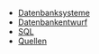 - [Datenbanksysteme](<Datenbanksysteme d27ec3e5.md>)
- [Datenbankentwurf](<Datenbankentwurf 28d942f1.md>)
- [SQL](<SQL ca9f6b00.md>)
- [Quellen](<Quellen 10dc7c23.md>)
